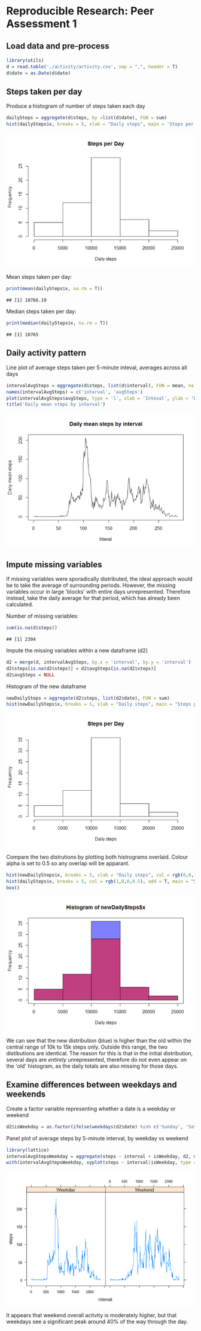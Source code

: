 # Reproducible Research: Peer Assessment 1




## Load data and pre-process

```r
library(utils)
d = read.table('./activity/activity.csv', sep = ",", header = T)
d$date = as.Date(d$date)
```

## Steps taken per day

Produce a histogram of number of steps taken each day

```r
dailySteps = aggregate(d$steps, by =list(d$date), FUN = sum)
hist(dailySteps$x, breaks = 5, xlab = "Daily steps", main = 'Steps per Day')
```

![](PA1_template_files/figure-html/unnamed-chunk-2-1.png)<!-- -->

Mean steps taken per day:

```r
print(mean(dailySteps$x, na.rm = T))
```

```
## [1] 10766.19
```

Median steps taken per day:

```r
print(median(dailySteps$x, na.rm = T))
```

```
## [1] 10765
```


## Daily activity pattern

Line plot of average steps taken per 5-minute inteval, averages across all days


```r
intervalAvgSteps = aggregate(d$steps, list(d$interval), FUN = mean, na.rm = T)
names(intervalAvgSteps) = c('interval', 'avgSteps')
plot(intervalAvgSteps$avgSteps, type = 'l', xlab = 'Inteval', ylab = 'Daily mean steps')
title('Daily mean steps by interval')
```

![](PA1_template_files/figure-html/unnamed-chunk-5-1.png)<!-- -->

## Impute missing variables
If missing variables were sporadically distributed, the ideal approach would be to take the average of surrounding periods. However, the missing variables occur in large 'blocks' with entire days unrepresented. Therefore instead, take the daily average for that period, which has already been calculated.

Number of missing variables:

```r
sum(is.na(d$steps))
```

```
## [1] 2304
```

Impute the missing variables within a new dataframe (d2)

```r
d2 = merge(d, intervalAvgSteps, by.x = 'interval', by.y = 'interval')
d2$steps[is.na(d2$steps)] = d2$avgSteps[is.na(d2$steps)]
d2$avgSteps = NULL
```

Histogram of the new dataframe

```r
newDailySteps = aggregate(d2$steps, list(d2$date), FUN = sum)
hist(newDailySteps$x, breaks = 5, xlab = "Daily steps", main = "Steps per Day")
```

![](PA1_template_files/figure-html/unnamed-chunk-8-1.png)<!-- -->

Compare the two distrutions by plotting both histrograms overlaid.
Colour alpha is set to 0.5 so any overlap will be apparant. 

```r
hist(newDailySteps$x, breaks = 5, xlab = "Daily steps", col = rgb(0,0,1,0.5))
hist(dailySteps$x, breaks = 5, col = rgb(1,0,0,0.5), add = T, main = "Steps per Day")
box()
```

![](PA1_template_files/figure-html/unnamed-chunk-9-1.png)<!-- -->

We can see that the new distribution (blue) is higher than the old within the central range of 10k to 15k steps only. Outside this range, the two distibutions are identical. The reason for this is that in the initial distribution, several days are *entirely* unrepresented, therefore do not even appear on the 'old' histogram, as the daily totals are also missing for those days.


## Examine differences between weekdays and weekends

Create a factor variable representing whether a date is a weekday or weekend

```r
d2$isWeekday = as.factor(ifelse(weekdays(d2$date) %in% c('Sunday', 'Saturday'), 'Weekend', 'Weekday'))
```

Panel plot of average steps by 5-minute interval, by weekday vs weekend

```r
library(lattice)
intervalAvgStepsWeekday = aggregate(steps ~ interval + isWeekday, d2, mean)
with(intervalAvgStepsWeekday, xyplot(steps ~ interval|isWeekday, type = 'l'))
```

![](PA1_template_files/figure-html/unnamed-chunk-11-1.png)<!-- -->


It appears that weekend overall activity is moderately higher, but that weekdays see a significant peak around 40% of the way through the day.
